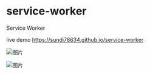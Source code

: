 # service-worker
Service Worker

live demo
https://sundi78634.github.io/service-worker

![图片](https://mdn.mozillademos.org/files/12636/sw-lifecycle.png)

![图片](https://mdn.mozillademos.org/files/12632/sw-events.png)

